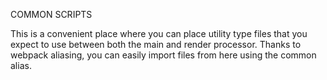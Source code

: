 COMMON SCRIPTS

This is a convenient place where you can place utility type files that you expect to use between both the main and render processor. Thanks to webpack aliasing, you can easily import files from here using the common alias.
